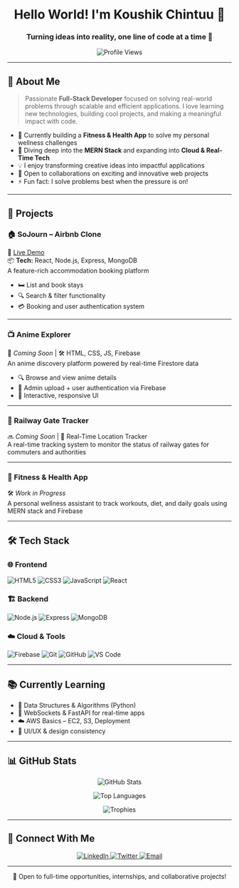 <h1 align="center">Hello World! I'm Koushik Chintuu 👋</h1>
<h3 align="center">Turning ideas into reality, one line of code at a time 🚀</h3>

<p align="center">
  <img src="https://komarev.com/ghpvc/?username=koushikchintuu&color=blueviolet&style=for-the-badge" alt="Profile Views">
</p>

---

## 💫 About Me

> Passionate **Full-Stack Developer** focused on solving real-world problems through scalable and efficient applications. I love learning new technologies, building cool projects, and making a meaningful impact with code.

- 🔨 Currently building a **Fitness & Health App** to solve my personal wellness challenges
- 🌱 Diving deep into the **MERN Stack** and expanding into **Cloud & Real-Time Tech**
- 💡 I enjoy transforming creative ideas into impactful applications
- 🤝 Open to collaborations on exciting and innovative web projects
- ⚡ Fun fact: I solve problems best when the pressure is on!

---

## 🎯 Projects

### 🏠 SoJourn – Airbnb Clone  
🔗 [Live Demo](https://sojourn-hnxq.onrender.com)  
📦 **Tech:** React, Node.js, Express, MongoDB  
A feature-rich accommodation booking platform  
- 🛏 List and book stays
- 🔍 Search & filter functionality
- 💳 Booking and user authentication system

---

### 📺 Anime Explorer  
🔗 *Coming Soon* | 🛠 HTML, CSS, JS, Firebase  
An anime discovery platform powered by real-time Firestore data  
- 🔍 Browse and view anime details
- 🔐 Admin upload + user authentication via Firebase
- 🎨 Interactive, responsive UI

---

### 🚂 Railway Gate Tracker  
🔜 *Coming Soon* | 📡 Real-Time Location Tracker  
A real-time tracking system to monitor the status of railway gates for commuters and authorities

---

### 🧠 Fitness & Health App  
🛠 *Work in Progress*  
A personal wellness assistant to track workouts, diet, and daily goals using MERN stack and Firebase

---

## 🛠️ Tech Stack

### 🌐 Frontend
![HTML5](https://img.shields.io/badge/HTML5-E34F26?style=for-the-badge&logo=html5&logoColor=white)
![CSS3](https://img.shields.io/badge/CSS3-1572B6?style=for-the-badge&logo=css3&logoColor=white)
![JavaScript](https://img.shields.io/badge/JavaScript-F7DF1E?style=for-the-badge&logo=javascript&logoColor=black)
![React](https://img.shields.io/badge/React-20232A?style=for-the-badge&logo=react&logoColor=61DAFB)

### 🏗 Backend
![Node.js](https://img.shields.io/badge/Node.js-339933?style=for-the-badge&logo=nodedotjs&logoColor=white)
![Express](https://img.shields.io/badge/Express-000000?style=for-the-badge&logo=express&logoColor=white)
![MongoDB](https://img.shields.io/badge/MongoDB-47A248?style=for-the-badge&logo=mongodb&logoColor=white)

### ☁️ Cloud & Tools
![Firebase](https://img.shields.io/badge/Firebase-FFCA28?style=for-the-badge&logo=firebase&logoColor=black)
![Git](https://img.shields.io/badge/Git-F05032?style=for-the-badge&logo=git&logoColor=white)
![GitHub](https://img.shields.io/badge/GitHub-181717?style=for-the-badge&logo=github&logoColor=white)
![VS Code](https://img.shields.io/badge/VS%20Code-007ACC?style=for-the-badge&logo=visual-studio-code&logoColor=white)

---

## 📚 Currently Learning

- 🧠 Data Structures & Algorithms (Python)
- 🔧 WebSockets & FastAPI for real-time apps
- ☁️ AWS Basics – EC2, S3, Deployment
- 🎨 UI/UX & design consistency

---

## 📊 GitHub Stats

<p align="center">
  <img src="https://github-readme-stats.vercel.app/api?username=koushikchintuu&show_icons=true&theme=tokyonight" alt="GitHub Stats" />
</p>

<p align="center">
  <img src="https://github-readme-stats.vercel.app/api/top-langs/?username=koushikchintuu&layout=compact&theme=tokyonight" alt="Top Languages" />
</p>

<p align="center">
  <img src="https://github-profile-trophy.vercel.app/?username=koushikchintuu&theme=tokyonight&margin-w=10&no-frame=true" alt="Trophies" />
</p>

---

## 🤝 Connect With Me

<p align="center">
  <a href="https://www.linkedin.com/in/koushik-kaliga-06a699336/" target="_blank">
    <img src="https://img.shields.io/badge/LinkedIn-0077B5?style=for-the-badge&logo=linkedin&logoColor=white" alt="LinkedIn" />
  </a>
  <a href="https://x.com/Solo_leveling_C" target="_blank">
    <img src="https://img.shields.io/badge/Twitter-1DA1F2?style=for-the-badge&logo=twitter&logoColor=white" alt="Twitter" />
  </a>
  <a href="mailto:kaligakoushik02@gmail.com">
    <img src="https://img.shields.io/badge/Email-D14836?style=for-the-badge&logo=gmail&logoColor=white" alt="Email" />
  </a>
</p>

---

<p align="center">💼 Open to full-time opportunities, internships, and collaborative projects!</p>
